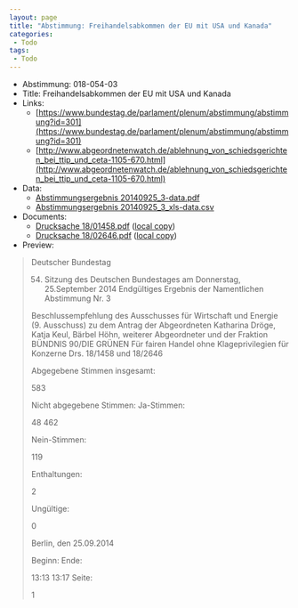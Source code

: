 ```yaml
---
layout: page
title: "Abstimmung: Freihandelsabkommen der EU mit USA und Kanada"
categories:
 - Todo
tags:
 - Todo
---
```


* Abstimmung: 018-054-03
* Title: Freihandelsabkommen der EU mit USA und Kanada
* Links: 
    * [https://www.bundestag.de/parlament/plenum/abstimmung/abstimmung?id=301](https://www.bundestag.de/parlament/plenum/abstimmung/abstimmung?id=301)
    * [http://www.abgeordnetenwatch.de/ablehnung_von_schiedsgerichten_bei_ttip_und_ceta-1105-670.html](http://www.abgeordnetenwatch.de/ablehnung_von_schiedsgerichten_bei_ttip_und_ceta-1105-670.html)
* Data: 
    * [Abstimmungsergebnis 20140925_3-data.pdf](/res/abstimmungsliste/20140925_3-data.pdf)
    * [Abstimmungsergebnis 20140925_3_xls-data.csv](/res/abstimmungsliste/analyses/20140925_3_xls-data.csv)
* Documents: 
    * [Drucksache 18/01458.pdf](http://dip21.bundestag.de/dip21/btd/18/014/1801458.pdf) ([local copy](/res/abstimmungsdaten/018-054-03/1801458.pdf))
    * [Drucksache 18/02646.pdf](http://dip21.bundestag.de/dip21/btd/18/026/1802646.pdf) ([local copy](/res/abstimmungsdaten/018-054-03/1802646.pdf))
* Preview: 
> Deutscher Bundestag
> 
> 54. Sitzung des Deutschen Bundestages
> am Donnerstag, 25.September 2014
> Endgültiges Ergebnis der Namentlichen Abstimmung Nr. 3
> 
> Beschlussempfehlung des Ausschusses für Wirtschaft und Energie (9. Ausschuss)
> zu dem Antrag der Abgeordneten Katharina Dröge, Katja Keul, Bärbel Höhn, weiterer
> Abgeordneter und der Fraktion BÜNDNIS 90/DIE GRÜNEN
> Für fairen Handel ohne Klageprivilegien für Konzerne
> Drs. 18/1458 und 18/2646
> 
> Abgegebene Stimmen insgesamt:
> 
> 583
> 
> Nicht abgegebene Stimmen:
> Ja-Stimmen:
> 
> 48
> 462
> 
> Nein-Stimmen:
> 
> 119
> 
> Enthaltungen:
> 
> 2
> 
> Ungültige:
> 
> 0
> 
> Berlin, den 25.09.2014
> 
> Beginn:
> Ende:
> 
> 13:13
> 13:17
> Seite:
> 
> 1
> 
> 
